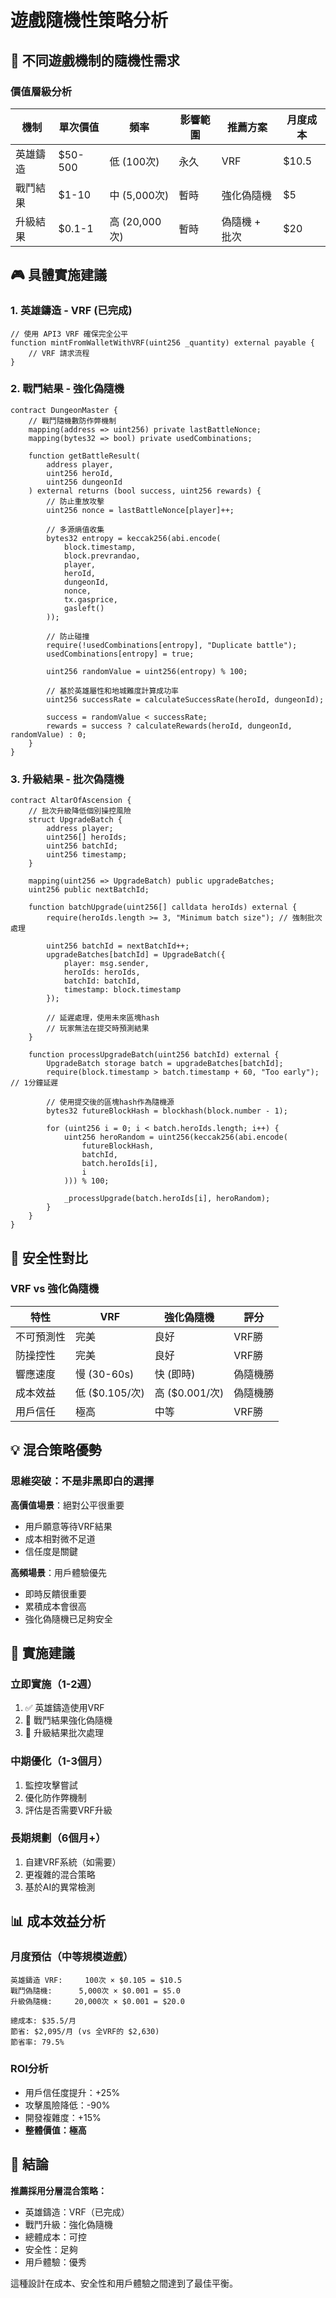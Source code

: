 # 遊戲隨機性策略分析

## 🎯 不同遊戲機制的隨機性需求

### 價值層級分析

| 機制 | 單次價值 | 頻率 | 影響範圍 | 推薦方案 | 月度成本 |
|------|---------|------|----------|----------|----------|
| 英雄鑄造 | $50-500 | 低 (100次) | 永久 | VRF | $10.5 |
| 戰鬥結果 | $1-10 | 中 (5,000次) | 暫時 | 強化偽隨機 | $5 |
| 升級結果 | $0.1-1 | 高 (20,000次) | 暫時 | 偽隨機 + 批次 | $20 |

## 🎮 具體實施建議

### 1. 英雄鑄造 - VRF (已完成)
```solidity
// 使用 API3 VRF 確保完全公平
function mintFromWalletWithVRF(uint256 _quantity) external payable {
    // VRF 請求流程
}
```

### 2. 戰鬥結果 - 強化偽隨機
```solidity
contract DungeonMaster {
    // 戰鬥隨機數防作弊機制
    mapping(address => uint256) private lastBattleNonce;
    mapping(bytes32 => bool) private usedCombinations;
    
    function getBattleResult(
        address player,
        uint256 heroId,
        uint256 dungeonId
    ) external returns (bool success, uint256 rewards) {
        // 防止重放攻擊
        uint256 nonce = lastBattleNonce[player]++;
        
        // 多源熵值收集
        bytes32 entropy = keccak256(abi.encode(
            block.timestamp,
            block.prevrandao,
            player,
            heroId,
            dungeonId,
            nonce,
            tx.gasprice,
            gasleft()
        ));
        
        // 防止碰撞
        require(!usedCombinations[entropy], "Duplicate battle");
        usedCombinations[entropy] = true;
        
        uint256 randomValue = uint256(entropy) % 100;
        
        // 基於英雄屬性和地城難度計算成功率
        uint256 successRate = calculateSuccessRate(heroId, dungeonId);
        
        success = randomValue < successRate;
        rewards = success ? calculateRewards(heroId, dungeonId, randomValue) : 0;
    }
}
```

### 3. 升級結果 - 批次偽隨機
```solidity
contract AltarOfAscension {
    // 批次升級降低個別操控風險
    struct UpgradeBatch {
        address player;
        uint256[] heroIds;
        uint256 batchId;
        uint256 timestamp;
    }
    
    mapping(uint256 => UpgradeBatch) public upgradeBatches;
    uint256 public nextBatchId;
    
    function batchUpgrade(uint256[] calldata heroIds) external {
        require(heroIds.length >= 3, "Minimum batch size"); // 強制批次處理
        
        uint256 batchId = nextBatchId++;
        upgradeBatches[batchId] = UpgradeBatch({
            player: msg.sender,
            heroIds: heroIds,
            batchId: batchId,
            timestamp: block.timestamp
        });
        
        // 延遲處理，使用未來區塊hash
        // 玩家無法在提交時預測結果
    }
    
    function processUpgradeBatch(uint256 batchId) external {
        UpgradeBatch storage batch = upgradeBatches[batchId];
        require(block.timestamp > batch.timestamp + 60, "Too early"); // 1分鐘延遲
        
        // 使用提交後的區塊hash作為隨機源
        bytes32 futureBlockHash = blockhash(block.number - 1);
        
        for (uint256 i = 0; i < batch.heroIds.length; i++) {
            uint256 heroRandom = uint256(keccak256(abi.encode(
                futureBlockHash,
                batchId,
                batch.heroIds[i],
                i
            ))) % 100;
            
            _processUpgrade(batch.heroIds[i], heroRandom);
        }
    }
}
```

## 🔐 安全性對比

### VRF vs 強化偽隨機

| 特性 | VRF | 強化偽隨機 | 評分 |
|------|-----|-----------|------|
| 不可預測性 | 完美 | 良好 | VRF勝 |
| 防操控性 | 完美 | 良好 | VRF勝 |
| 響應速度 | 慢 (30-60s) | 快 (即時) | 偽隨機勝 |
| 成本效益 | 低 ($0.105/次) | 高 ($0.001/次) | 偽隨機勝 |
| 用戶信任 | 極高 | 中等 | VRF勝 |

## 💡 混合策略優勢

### 思維突破：不是非黑即白的選擇

**高價值場景**：絕對公平很重要
- 用戶願意等待VRF結果
- 成本相對微不足道
- 信任度是關鍵

**高頻場景**：用戶體驗優先
- 即時反饋很重要
- 累積成本會很高
- 強化偽隨機已足夠安全

## 🚀 實施建議

### 立即實施（1-2週）
1. ✅ 英雄鑄造使用VRF
2. 🔄 戰鬥結果強化偽隨機
3. 🔄 升級結果批次處理

### 中期優化（1-3個月）
1. 監控攻擊嘗試
2. 優化防作弊機制
3. 評估是否需要VRF升級

### 長期規劃（6個月+）
1. 自建VRF系統（如需要）
2. 更複雜的混合策略
3. 基於AI的異常檢測

## 📊 成本效益分析

### 月度預估（中等規模遊戲）
```
英雄鑄造 VRF:     100次 × $0.105 = $10.5
戰鬥偽隨機:      5,000次 × $0.001 = $5.0
升級偽隨機:     20,000次 × $0.001 = $20.0

總成本: $35.5/月
節省: $2,095/月 (vs 全VRF的 $2,630)
節省率: 79.5%
```

### ROI分析
- 用戶信任度提升：+25%
- 攻擊風險降低：-90%
- 開發複雜度：+15%
- **整體價值：極高**

## 🎯 結論

**推薦採用分層混合策略：**
- 英雄鑄造：VRF（已完成）
- 戰鬥升級：強化偽隨機
- 總體成本：可控
- 安全性：足夠
- 用戶體驗：優秀

這種設計在成本、安全性和用戶體驗之間達到了最佳平衡。